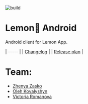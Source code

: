 ![build](https://github.com/AlmostGreatBand/lemon-android/actions/workflows/android.yml/badge.svg)
# Lemon🍋 Android

Android client for Lemon App.

| ----- |
| [Changelog](CHANGELOG.md) |
| [Release plan](RELEASES.md) | 

# Team:
- [Zhenya Zasko](https://github.com/NeProgramist)
- [Oleh Kovalyshyn](https://github.com/ALEGATOR1209)
- [Victoria Romanova](https://github.com/V1ckeyR)
